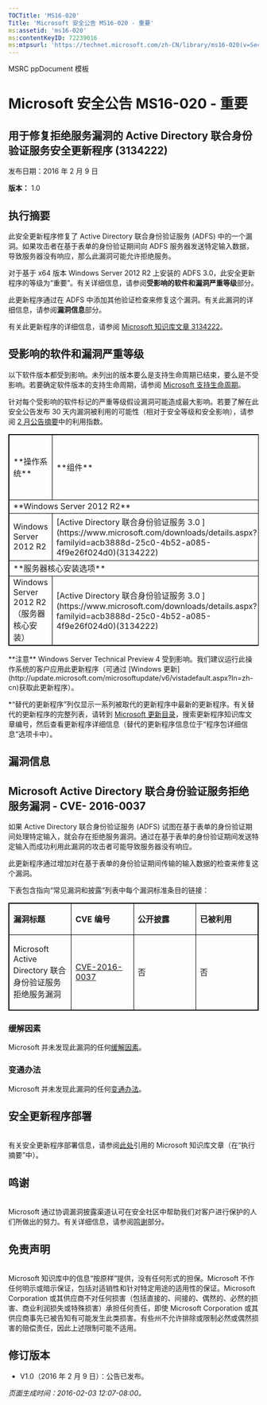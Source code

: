 ```yaml
---
TOCTitle: 'MS16-020'
Title: 'Microsoft 安全公告 MS16-020 - 重要'
ms:assetid: 'ms16-020'
ms:contentKeyID: 72239016
ms:mtpsurl: 'https://technet.microsoft.com/zh-CN/library/ms16-020(v=Security.10)'
---
```


MSRC ppDocument 模板

Microsoft 安全公告 MS16-020 - 重要
==================================

用于修复拒绝服务漏洞的 Active Directory 联合身份验证服务安全更新程序 (3134222)
------------------------------------------------------------------------------

发布日期：2016 年 2 月 9 日

**版本：** 1.0

执行摘要
--------

<span id="sectionToggle0"></span>
此安全更新程序修复了 Active Directory 联合身份验证服务 (ADFS) 中的一个漏洞。如果攻击者在基于表单的身份验证期间向 ADFS 服务器发送特定输入数据，导致服务器没有响应，那么此漏洞可能允许拒绝服务。

对于基于 x64 版本 Windows Server 2012 R2 上安装的 ADFS 3.0，此安全更新程序的等级为“重要”。有关详细信息，请参阅**受影响的软件和漏洞严重等级**部分。

此更新程序通过在 ADFS 中添加其他验证检查来修复这个漏洞。有关此漏洞的详细信息，请参阅**漏洞信息**部分。

<span id="KBarticle"></span>
有关此更新程序的详细信息，请参阅 [Microsoft 知识库文章 3134222](https://support.microsoft.com/zh-cn/kb/3134222)。

受影响的软件和漏洞严重等级
--------------------------

<span id="sectionToggle1"></span>
以下软件版本都受到影响。未列出的版本要么是支持生命周期已结束，要么是不受影响。若要确定软件版本的支持生命周期，请参阅 [Microsoft 支持生命周期](https://support.microsoft.com/zh-cn/lifecycle)。

针对每个受影响的软件标记的严重等级假设漏洞可能造成最大影响。若要了解在此安全公告发布 30 天内漏洞被利用的可能性（相对于安全等级和安全影响），请参阅 [2 月公告摘要](https://technet.microsoft.com/zh-cn/library/security/ms16-feb)中的利用指数。

<p> </p>
<table style="border:1px solid black;">
<tr>
<td style="border:1px solid black;">
**操作系统**

</td>
<td style="border:1px solid black;">
**组件**

</td>
<td style="border:1px solid black;">
[**Microsoft Active Directory 联合身份验证服务拒绝服务漏洞 CVE-2016-0037**](http://www.cve.mitre.org/cgi-bin/cvename.cgi?name=cve-2016-0037)

</td>
<td style="border:1px solid black;">
**替代的更新程序\***

</td>
</tr>
<tr>
<td style="border:1px solid black;" colspan="4">
**Windows Server 2012 R2**

</td>
</tr>
<tr>
<td style="border:1px solid black;">
Windows Server 2012 R2

</td>
<td style="border:1px solid black;">
[Active Directory 联合身份验证服务 3.0  
](https://www.microsoft.com/downloads/details.aspx?familyid=acb3888d-25c0-4b52-a085-4f9e26f024d0)(3134222)

</td>
<td style="border:1px solid black;">
**重要**  
拒绝服务

</td>
<td style="border:1px solid black;">
[MS15-040](https://technet.microsoft.com/zh-cn/library/security/ms15-040) 中的 3045711

</td>
</tr>
<tr>
<td style="border:1px solid black;" colspan="4">
**服务器核心安装选项**

</td>
</tr>
<tr>
<td style="border:1px solid black;">
Windows Server 2012 R2（服务器核心安装）

</td>
<td style="border:1px solid black;">
[Active Directory 联合身份验证服务 3.0  
](https://www.microsoft.com/downloads/details.aspx?familyid=acb3888d-25c0-4b52-a085-4f9e26f024d0)(3134222)

</td>
<td style="border:1px solid black;">
**重要**  
拒绝服务

</td>
<td style="border:1px solid black;">
[MS15-040](https://technet.microsoft.com/zh-cn/library/security/ms15-040) 中的 3045711

</td>
</tr>
</table>
<p> </p>
<span></span>**注意** Windows Server Technical Preview 4 受到影响。我们建议运行此操作系统的客户应用此更新程序（可通过 [Windows 更新](http://update.microsoft.com/microsoftupdate/v6/vistadefault.aspx?ln=zh-cn)获取此更新程序）。

\*“替代的更新程序”列仅显示一系列被取代的更新程序中最新的更新程序。有关替代的更新程序的完整列表，请转到 [Microsoft 更新目录](http://catalog.update.microsoft.com/v7/site/home.aspx)，搜索更新程序知识库文章编号，然后查看更新程序详细信息（替代的更新程序信息位于“程序包详细信息”选项卡中）。

漏洞信息
--------

<span id="sectionToggle2"></span>
Microsoft Active Directory 联合身份验证服务拒绝服务漏洞 - CVE- 2016-0037
------------------------------------------------------------------------

如果 Active Directory 联合身份验证服务 (ADFS) 试图在基于表单的身份验证期间处理特定输入，就会存在拒绝服务漏洞。通过在基于表单的身份验证期间发送特定输入而成功利用此漏洞的攻击者可能导致服务器没有响应。

此更新程序通过增加对在基于表单的身份验证期间传输的输入数据的检查来修复这个漏洞。

下表包含指向“常见漏洞和披露”列表中每个漏洞标准条目的链接：

<p> </p>
<table style="border:1px solid black;">
<colgroup>
<col width="25%" />
<col width="25%" />
<col width="25%" />
<col width="25%" />
</colgroup>
<tbody>
<tr class="odd">
<td style="border:1px solid black;"><p><strong>漏洞标题</strong></p></td>
<td style="border:1px solid black;"><p><strong>CVE 编号</strong></p></td>
<td style="border:1px solid black;"><p><strong>公开披露</strong></p></td>
<td style="border:1px solid black;"><p><strong>已被利用</strong></p></td>
</tr>  
<tr class="even">
<td style="border:1px solid black;"><p>Microsoft Active Directory 联合身份验证服务拒绝服务漏洞</p></td>
<td style="border:1px solid black;"><p><a href="http://www.cve.mitre.org/cgi-bin/cvename.cgi?name=cve-2016-0037">CVE-2016-0037</a></p></td>
<td style="border:1px solid black;"><p>否</p></td>
<td style="border:1px solid black;"><p>否</p></td>
</tr>  
</tbody>  
</table>
  
### 缓解因素
  
Microsoft 并未发现此漏洞的任何[缓解因素](https://technet.microsoft.com/zh-cn/library/security/dn848375.aspx)。
  
### 变通办法
  
Microsoft 并未发现此漏洞的任何[变通办法](https://technet.microsoft.com/zh-cn/library/security/dn848375.aspx)。
  
安全更新程序部署  
----------------
  
<span id="sectionToggle3"></span>  
有关安全更新程序部署信息，请参阅[此处](#kbarticle)引用的 Microsoft 知识库文章（在“执行摘要”中）。
  
鸣谢  
----
  
<span id="sectionToggle4"></span>  
Microsoft 通过协调漏洞披露渠道认可在安全社区中帮助我们对客户进行保护的人们所做出的努力。有关详细信息，请参阅[鸣谢](https://technet.microsoft.com/zh-cn/library/security/mt674627.aspx)部分。
  
免责声明  
--------
  
<span id="sectionToggle5"></span>  
Microsoft 知识库中的信息“按原样”提供，没有任何形式的担保。Microsoft 不作任何明示或暗示保证，包括对适销性和针对特定用途的适用性的保证。Microsoft Corporation 或其供应商不对任何损害（包括直接的、间接的、偶然的、必然的损害、商业利润损失或特殊损害）承担任何责任，即使 Microsoft Corporation 或其供应商事先已被告知有可能发生此类损害。有些州不允许排除或限制必然或偶然损害的赔偿责任，因此上述限制可能不适用。
  
修订版本  
--------
  
<span id="sectionToggle6"></span>  
-   V1.0（2016 年 2 月 9 日）：公告已发布。
  
*页面生成时间：2016-02-03 12:07-08:00。*
